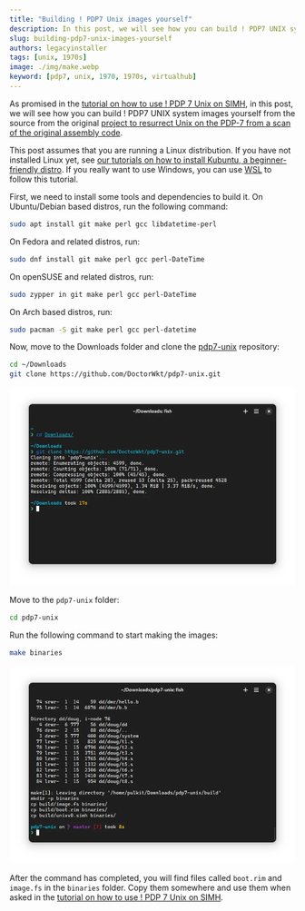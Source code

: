 ```yaml
---
title: "Building ! PDP7 Unix images yourself"
description: In this post, we will see how you can build ! PDP7 UNIX system images yourself from the source from the preservation repository."
slug: building-pdp7-unix-images-yourself
authors: legacyinstaller
tags: [unix, 1970s]
image: ./img/make.webp
keyword: [pdp7, unix, 1970, 1970s, virtualhub]
---
```


As promised in the [tutorial on how to use ! PDP 7 Unix on SIMH](/1970s/1970/pdp7unix/simh/), in this post, we will see how you can build ! PDP7 UNIX system images yourself from the source from the original [project to resurrect Unix on the PDP-7 from a scan of the original assembly code](https://github.com/DoctorWkt/pdp7-unix).

<!-- truncate -->

This post assumes that you are running a Linux distribution. If you have not installed Linux yet, see [our tutorials on how to install Kubuntu, a beginner-friendly distro](https://setup.virtualhub.eu.org/tag/os/). If you really want to use Windows, you can use [WSL](https://learn.microsoft.com/en-us/windows/wsl/) to follow this tutorial.

First, we need to install some tools and dependencies to build it. On Ubuntu/Debian based distros, run the following command:

```bash
sudo apt install git make perl gcc libdatetime-perl
```

On Fedora and related distros, run:

```bash
sudo dnf install git make perl gcc perl-DateTime
```

On openSUSE and related distros, run:

```bash
sudo zypper in git make perl gcc perl-DateTime
```

On Arch based distros, run:

```bash
sudo pacman -S git make perl gcc perl-datetime
```

Now, move to the Downloads folder and clone the [pdp7-unix](https://github.com/DoctorWkt/pdp7-unix) repository:

```bash
cd ~/Downloads
git clone https://github.com/DoctorWkt/pdp7-unix.git
```

![Cloning the project site](./img/clone.webp)

Move to the `pdp7-unix` folder:

```bash
cd pdp7-unix
```

Run the following command to start making the images:

```bash
make binaries
```

![Making the images](./img/make.webp)

After the command has completed, you will find files called `boot.rim` and `image.fs` in the `binaries` folder. Copy them somewhere and use them when asked in the [tutorial on how to use ! PDP 7 Unix on SIMH](/1970s/1970/pdp7unix/simh/).
